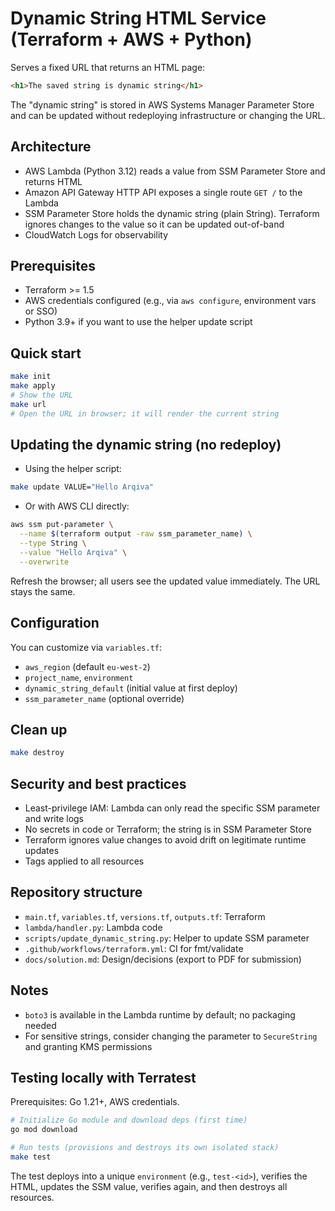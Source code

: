 # Dynamic String HTML Service (Terraform + AWS + Python)

Serves a fixed URL that returns an HTML page:

```html
<h1>The saved string is dynamic string</h1>
```

The "dynamic string" is stored in AWS Systems Manager Parameter Store and can be updated without redeploying infrastructure or changing the URL.

## Architecture
- AWS Lambda (Python 3.12) reads a value from SSM Parameter Store and returns HTML
- Amazon API Gateway HTTP API exposes a single route `GET /` to the Lambda
- SSM Parameter Store holds the dynamic string (plain String). Terraform ignores changes to the value so it can be updated out-of-band
- CloudWatch Logs for observability

## Prerequisites
- Terraform >= 1.5
- AWS credentials configured (e.g., via `aws configure`, environment vars or SSO)
- Python 3.9+ if you want to use the helper update script

## Quick start

```bash
make init
make apply
# Show the URL
make url
# Open the URL in browser; it will render the current string
```

## Updating the dynamic string (no redeploy)
- Using the helper script:

```bash
make update VALUE="Hello Arqiva"
```

- Or with AWS CLI directly:

```bash
aws ssm put-parameter \
  --name $(terraform output -raw ssm_parameter_name) \
  --type String \
  --value "Hello Arqiva" \
  --overwrite
```

Refresh the browser; all users see the updated value immediately. The URL stays the same.

## Configuration
You can customize via `variables.tf`:
- `aws_region` (default `eu-west-2`)
- `project_name`, `environment`
- `dynamic_string_default` (initial value at first deploy)
- `ssm_parameter_name` (optional override)

## Clean up
```bash
make destroy
```

## Security and best practices
- Least-privilege IAM: Lambda can only read the specific SSM parameter and write logs
- No secrets in code or Terraform; the string is in SSM Parameter Store
- Terraform ignores value changes to avoid drift on legitimate runtime updates
- Tags applied to all resources

## Repository structure
- `main.tf`, `variables.tf`, `versions.tf`, `outputs.tf`: Terraform
- `lambda/handler.py`: Lambda code
- `scripts/update_dynamic_string.py`: Helper to update SSM parameter
- `.github/workflows/terraform.yml`: CI for fmt/validate
- `docs/solution.md`: Design/decisions (export to PDF for submission)

## Notes
- `boto3` is available in the Lambda runtime by default; no packaging needed
- For sensitive strings, consider changing the parameter to `SecureString` and granting KMS permissions

## Testing locally with Terratest
Prerequisites: Go 1.21+, AWS credentials.

```bash
# Initialize Go module and download deps (first time)
go mod download

# Run tests (provisions and destroys its own isolated stack)
make test
```

The test deploys into a unique `environment` (e.g., `test-<id>`), verifies the HTML, updates the SSM value, verifies again, and then destroys all resources.
